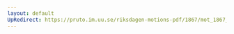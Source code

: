 ```yaml
---
layout: default
UpRedirect: https://pruto.im.uu.se/riksdagen-motions-pdf/1867/mot_1867__ak__213/mot_1867__ak__213-001.pdf
---
```

